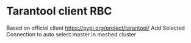 # Tarantool client RBC

Based on official client https://pypi.org/project/tarantool/
Add Selected Connection to auto select master in meshed cluster